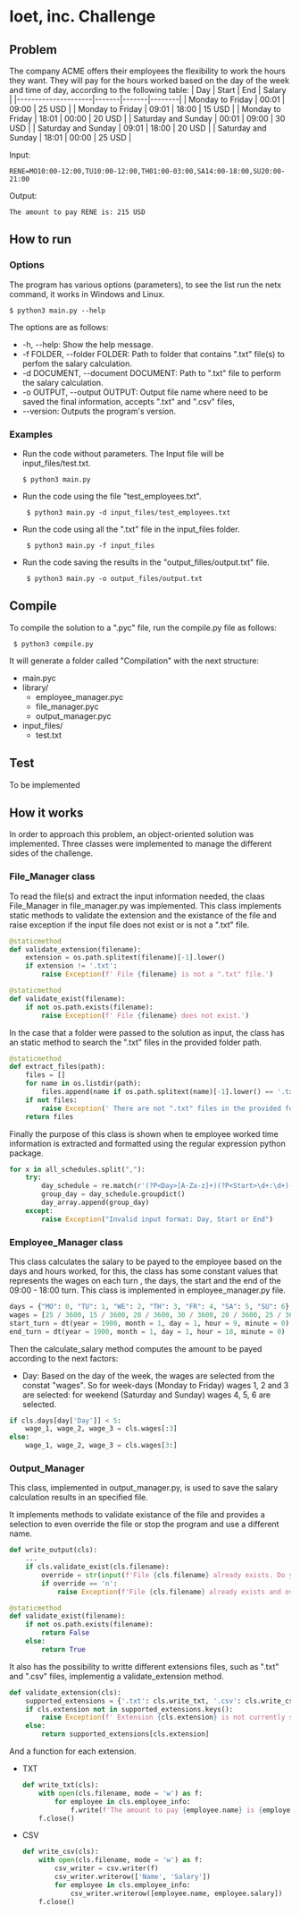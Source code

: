 # Ioet, inc. Challenge

## Problem
The company ACME offers their employees the flexibility to work the hours they want. They will pay for the hours worked based on the day of the week and time of day, according to the following table:
| Day                 | Start | End   | Salary |
|---------------------|-------|-------|--------|
| Monday to Friday    | 00:01 | 09:00 | 25 USD |
| Monday to Friday    | 09:01 | 18:00 | 15 USD |
| Monday to Friday    | 18:01 | 00:00 | 20 USD |
| Saturday and Sunday | 00:01 | 09:00 | 30 USD |
| Saturday and Sunday | 09:01 | 18:00 | 20 USD |
| Saturday and Sunday | 18:01 | 00:00 | 25 USD |

Input:

	RENE=MO10:00-12:00,TU10:00-12:00,TH01:00-03:00,SA14:00-18:00,SU20:00-21:00

Output:

	The amount to pay RENE is: 215 USD

## How to run
### Options
The program has various options (parameters), to see the list run the netx command, it works in Windows and Linux.

`$ python3 main.py --help`

The options are as follows:
- -h, --help: Show the help message.
- -f FOLDER, --folder FOLDER: Path to folder that contains ".txt" file(s) to perfom the salary calculation.
- -d DOCUMENT, --document DOCUMENT: Path to ".txt" file to perform the salary calculation.
- -o OUTPUT, --output OUTPUT: Output file name where need to be saved the final information, accepts ".txt" and ".csv" files,
- --version: Outputs the program's version.
### Examples
- Run the code without parameters. The Input file will be input_files/test.txt.

	` $ python3 main.py `
- Run the code using the file "test_employees.txt". 

	` $ python3 main.py -d input_files/test_employees.txt`
- Run the code using all the ".txt" file in the input_files folder.

	` $ python3 main.py -f input_files`
- Run the code saving the results in the "output_filles/output.txt" file.

	` $ python3 main.py -o output_files/output.txt`
## Compile
To compile the solution to a ".pyc" file, run the compile.py file as follows:

` $ python3 compile.py`

It will generate a folder called "Compilation" with the next structure:
- main.pyc
- library/
	- employee_manager.pyc
	- file_manager.pyc
	- output_manager.pyc
- input_files/
	- test.txt

## Test
To be implemented

## How it works
In order to approach this problem, an object-oriented solution was implemented. Three classes were implemented to manage the different sides of the challenge.

### File_Manager class
To read the file(s) and extract the input information needed, the claas File_Manager in file_manager.py was implemented. This class implements static methods to validate the extension and the existance of the file and raise exception if the input file does not exist or is not a ".txt" file.

```python
@staticmethod
def validate_extension(filename):
	extension = os.path.splitext(filename)[-1].lower()
	if extension != '.txt':
		raise Exception(f' File {filename} is not a ".txt" file.')

@staticmethod
def validate_exist(filename):
	if not os.path.exists(filename):
		raise Exception(f' File {filename} does not exist.')
```

In the case that a folder were passed to the solution as input, the class has an static method to search the ".txt" files in the provided folder path.

```python
@staticmethod
def extract_files(path):
	files = []
	for name in os.listdir(path):
		files.append(name if os.path.splitext(name)[-1].lower() == '.txt' else None)
	if not files:
		raise Exception(' There are not ".txt" files in the provided folder.')
	return files
```

Finally the purpose of this class is shown when te employee worked time information is extracted and formatted using the regular expression python package.

```python
for x in all_schedules.split(","):
	try:
		day_schedule = re.match(r'(?P<Day>[A-Za-z]+)(?P<Start>\d+:\d+)-(?P<End>\d+:\d+)', x)
		group_day = day_schedule.groupdict()
		day_array.append(group_day)
	except:
		raise Exception("Invalid input format: Day, Start or End")
```

### Employee_Manager class

This class calculates the salary to be payed to the employee based on the days and hours worked, for this, the class has some constant values that represents the wages on each turn , the days, the start and the end of the 09:00 - 18:00 turn. This class is implemented in employee_manager.py file.

```python
days = {"MO": 0, "TU": 1, "WE": 2, "TH": 3, "FR": 4, "SA": 5, "SU": 6}
wages = [25 / 3600, 15 / 3600, 20 / 3600, 30 / 3600, 20 / 3600, 25 / 3600]
start_turn = dt(year = 1900, month = 1, day = 1, hour = 9, minute = 0)
end_turn = dt(year = 1900, month = 1, day = 1, hour = 18, minute = 0)
```

Then the calculate_salary method computes the amount to be payed according to the next factors:

- Day: Based on the day of the week, the wages are selected from the constat "wages". So for week-days (Monday to Friday) wages 1, 2 and 3 are selected: for weekend (Saturday and Sunday) wages 4, 5, 6 are selected.

```python
if cls.days[day['Day']] < 5:
	wage_1, wage_2, wage_3 = cls.wages[:3]
else:
	wage_1, wage_2, wage_3 = cls.wages[3:]
```

### Output_Manager

This class, implemented in output_manager.py, is used to save the salary calculation results in an specified file.

It implements methods to validate existance of the file and provides a selection to even override the file or stop the program and use a different name.

```python
def write_output(cls):
	...
	if cls.validate_exist(cls.filename):
		override = str(input(f'File {cls.filename} already exists. Do you want to override it? [y/Y][n/N]: ')).lower()
		if override == 'n':
			raise Exception(f'File {cls.filename} already exists and override was denied. Try another name for the output file.')

@staticmethod
def validate_exist(filename):
	if not os.path.exists(filename):
		return False
	else:
		return True
```

It also has the possibility to writte different extensions files, such as ".txt" and ".csv" files, implementig a validate_extension method.

```python
def validate_extension(cls):
	supported_extensions = {'.txt': cls.write_txt, '.csv': cls.write_csv}
	if cls.extension not in supported_extensions.keys():
		raise Exception(f' Extension {cls.extension} is not currently supported as output.')
	else:
		return supported_extensions[cls.extension]
```

And a function for each extension.

- TXT
	```python
	def write_txt(cls):
		with open(cls.filename, mode = 'w') as f:
			for employee in cls.employee_info:
				f.write(f'The amount to pay {employee.name} is {employee.salary} USD\n')
		f.close()
	```

- CSV
	```python
	def write_csv(cls):
		with open(cls.filename, mode = 'w') as f:
			csv_writer = csv.writer(f)
			csv_writer.writerow(['Name', 'Salary'])
			for employee in cls.employee_info:
				csv_writer.writerow([employee.name, employee.salary])
		f.close()
	```




